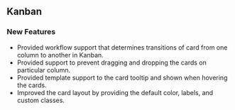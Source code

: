 ##  Kanban

###    New Features

- Provided workflow support that determines transitions of card from one column to another in Kanban.
- Provided support to prevent dragging and dropping the cards on particular column.
- Provided template support to the card tooltip and shown when hovering the cards.
- Improved the card layout by providing the default color, labels, and custom classes.
